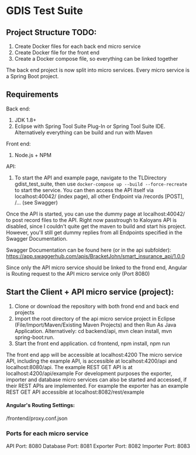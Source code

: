 GDIS Test Suite
==

## Project Structure TODO:
1. Create Docker files for each back end micro service
2. Create Docker file for the front end
2. Create a Docker compose file, so everything can be linked together 

The back end project is now split into micro services. Every micro service is a Spring Boot project.

## Requirements

Back  end: 
1. JDK 1.8+
2. Eclipse with Spring Tool Suite Plug-In or Spring Tool Suite IDE. Alternatively everything can be build and run with Maven

Front end: 
1. Node.js + NPM 

API:
1. To start the API and example page, navigate to the TLDirectory gdist_test_suite, then use `docker-compose up --build --force-recreate` to start the service. 
You can then access the API itself via localhost:40042/ (index page), all other Endpoint via /records [POST], /... (see Swagger)

Once the API is started, you can use the dummy page at localhost:40042/ to post record files to the API. Right now passtrough to Kaloyans API is disabled, since I couldn't quite get the maven to build and start his project. However, you'll still get dummy replies from all Endpoints specified in the Swagger Documentation.

Swagger Documentation can be found here (or in the api subfolder):
https://app.swaggerhub.com/apis/BracketJohn/smart_insurance_api/1.0.0


Since only the API micro service should be linked to the frond end, Angular is Routing request to the API micro service only (Port 8080)

## Start the Client + API micro service (project): 
1. Clone or download the repository with both frond end and back end projects
2. Import the root directory of the api micro service project in Eclipse (File/Import/Maven/Existing Maven Projects) and then Run As Java Application. 
Alternatively: cd backend/api, mvn clean install, mvn spring-boot:run. 
3. Start the front end application. cd frontend, npm install, npm run

The front end app will be accessible at localhost:4200
The micro service API, including the example API, is accessible at localhost:4200/api and localhost:8080/api. The example REST GET API is at localhost:4200/api/example
For development purposes the exporter, importer and database micro services can also be started and accessed, if their REST APIs are implemented. For example
the exporter has an example REST GET API accessible at localhost:8082/rest/example

#### Angular's Routing Settings: 
/frontend/proxy.conf.json

### Ports for each micro service 
API Port: 8080
Database Port: 8081
Exporter Port: 8082
Importer Port: 8083
